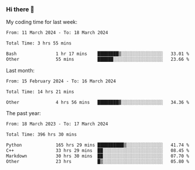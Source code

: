 ### Hi there 👋

My coding time for last week:

<!--START_SECTION:week-->

```txt
From: 11 March 2024 - To: 18 March 2024

Total Time: 3 hrs 55 mins

Bash               1 hr 17 mins    ████████▒░░░░░░░░░░░░░░░░   33.01 %
Other              55 mins         ██████░░░░░░░░░░░░░░░░░░░   23.66 %
```

<!--END_SECTION:week-->

Last month:

<!--START_SECTION:month-->

```txt
From: 15 February 2024 - To: 16 March 2024

Total Time: 14 hrs 21 mins

Other              4 hrs 56 mins   ████████▓░░░░░░░░░░░░░░░░   34.36 %
```

<!--END_SECTION:month-->

The past year:

<!--START_SECTION:year-->

```txt
From: 18 March 2023 - To: 17 March 2024

Total Time: 396 hrs 30 mins

Python             165 hrs 29 mins ██████████▒░░░░░░░░░░░░░░   41.74 %
C++                33 hrs 29 mins  ██░░░░░░░░░░░░░░░░░░░░░░░   08.45 %
Markdown           30 hrs 30 mins  ██░░░░░░░░░░░░░░░░░░░░░░░   07.70 %
Other              23 hrs          █▒░░░░░░░░░░░░░░░░░░░░░░░   05.80 %
```

<!--END_SECTION:year-->
